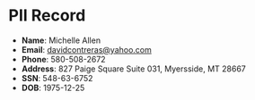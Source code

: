 # PII Record
- **Name**: Michelle Allen
- **Email**: davidcontreras@yahoo.com
- **Phone**: 580-508-2672
- **Address**: 827 Paige Square Suite 031, Myersside, MT 28667
- **SSN**: 548-63-6752
- **DOB**: 1975-12-25
